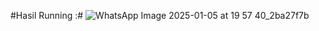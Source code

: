 #Hasil Running :#
![WhatsApp Image 2025-01-05 at 19 57 40_2ba27f7b](https://github.com/user-attachments/assets/786777ee-3643-41a2-bdd7-3174ca56a58e)

